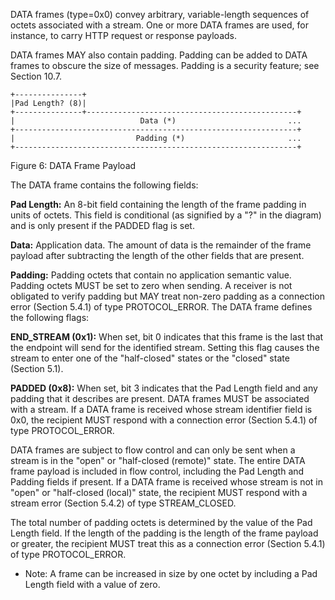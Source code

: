 DATA frames (type=0x0) convey arbitrary, variable-length sequences of octets associated with a stream. One or more DATA frames are used, for instance, to carry HTTP request or response payloads.

DATA frames MAY also contain padding. Padding can be added to DATA frames to obscure the size of messages. Padding is a security feature; see Section 10.7.

	+---------------+
	|Pad Length? (8)|
	+---------------+-----------------------------------------------+
	|                            Data (*)                         ...
	+---------------------------------------------------------------+
	|                           Padding (*)                       ...
	+---------------------------------------------------------------+
Figure 6: DATA Frame Payload

The DATA frame contains the following fields:

**Pad Length:**
An 8-bit field containing the length of the frame padding in units of octets. This field is conditional (as signified by a "?" in the diagram) and is only present if the PADDED flag is set.

**Data:**
Application data. The amount of data is the remainder of the frame payload after subtracting the length of the other fields that are present.

**Padding:**
Padding octets that contain no application semantic value. Padding octets MUST be set to zero when sending. A receiver is not obligated to verify padding but MAY treat non-zero padding as a connection error (Section 5.4.1) of type PROTOCOL_ERROR.
The DATA frame defines the following flags:

**END_STREAM (0x1):**
When set, bit 0 indicates that this frame is the last that the endpoint will send for the identified stream. Setting this flag causes the stream to enter one of the "half-closed" states or the "closed" state (Section 5.1).

**PADDED (0x8):**
When set, bit 3 indicates that the Pad Length field and any padding that it describes are present.
DATA frames MUST be associated with a stream. If a DATA frame is received whose stream identifier field is 0x0, the recipient MUST respond with a connection error (Section 5.4.1) of type PROTOCOL_ERROR.

DATA frames are subject to flow control and can only be sent when a stream is in the "open" or "half-closed (remote)" state. The entire DATA frame payload is included in flow control, including the Pad Length and Padding fields if present. If a DATA frame is received whose stream is not in "open" or "half-closed (local)" state, the recipient MUST respond with a stream error (Section 5.4.2) of type STREAM_CLOSED.

The total number of padding octets is determined by the value of the Pad Length field. If the length of the padding is the length of the frame payload or greater, the recipient MUST treat this as a connection error (Section 5.4.1) of type PROTOCOL_ERROR.

+	Note: A frame can be increased in size by one octet by including a Pad Length field with a value of zero.
